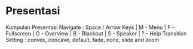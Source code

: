 # Presentasi
Kumpulan Presentasi
Navigate : Space / Arrow Keys | M - Menu | F - Fullscreen | O - Overview | B - Blackout | S - Speaker | ? - Help
Transition Setting : convex, concave, default, fade, none, slide and zoom
